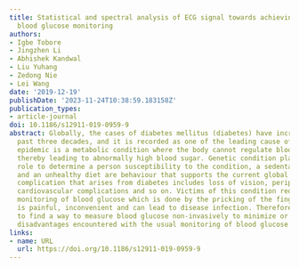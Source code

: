 ```yaml
---
title: Statistical and spectral analysis of ECG signal towards achieving non-invasive
  blood glucose monitoring
authors:
- Igbe Tobore
- Jingzhen Li
- Abhishek Kandwal
- Liu Yuhang
- Zedong Nie
- Lei Wang
date: '2019-12-19'
publishDate: '2023-11-24T10:38:59.183158Z'
publication_types:
- article-journal
doi: 10.1186/s12911-019-0959-9
abstract: Globally, the cases of diabetes mellitus (diabetes) have increased in the
  past three decades, and it is recorded as one of the leading cause of death. This
  epidemic is a metabolic condition where the body cannot regulate blood glucose,
  thereby leading to abnormally high blood sugar. Genetic condition plays a significant
  role to determine a person susceptibility to the condition, a sedentary lifestyle
  and an unhealthy diet are behaviour that supports the current global epidemic. The
  complication that arises from diabetes includes loss of vision, peripheral neuropathy,
  cardiovascular complications and so on. Victims of this condition require constant
  monitoring of blood glucose which is done by the pricking of the finger. This procedure
  is painful, inconvenient and can lead to disease infection. Therefore, it is important
  to find a way to measure blood glucose non-invasively to minimize or eliminate the
  disadvantages encountered with the usual monitoring of blood glucose.
links:
- name: URL
  url: https://doi.org/10.1186/s12911-019-0959-9
---
```

